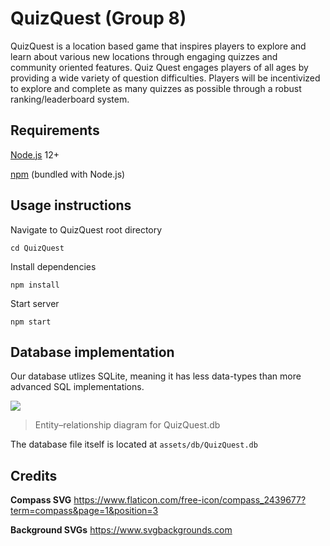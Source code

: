 QuizQuest (Group 8)
=============

QuizQuest is a location based game that inspires players to explore and learn about various new locations through engaging quizzes and community oriented features. Quiz Quest engages players of all ages by providing a wide variety of question difficulties. Players will be incentivized to explore and complete as many quizzes as possible through a robust ranking/leaderboard system.

Requirements
-------------
[Node.js](https://nodejs.org/en/ "Node.js") 12+

[npm](https://nodejs.org/en/ "npm") (bundled with Node.js)

Usage instructions
-------------

Navigate to QuizQuest root directory

`cd QuizQuest`

Install dependencies

`npm install`

Start server

`npm start`

Database implementation
-------------

Our database utlizes SQLite, meaning it has less data-types than more advanced SQL implementations.

![](https://i.imgur.com/ODEUMPb.png)

> Entity–relationship diagram for QuizQuest.db

The database file itself is located at `assets/db/QuizQuest.db`

Credits
-------------

**Compass SVG**
https://www.flaticon.com/free-icon/compass_2439677?term=compass&page=1&position=3

**Background SVGs**
https://www.svgbackgrounds.com
